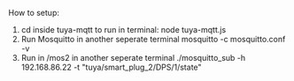 How to setup:
1) cd inside tuya-mqtt to run in terminal:
node tuya-mqtt.js
2) Run Mosquitto in another seperate terminal
mosquitto -c mosquitto.conf -v
3) Run in /mos2 in another seperate terminal
./mosquitto_sub -h 192.168.86.22 -t "tuya/smart_plug_2/DPS/1/state"


